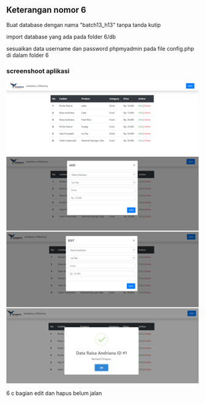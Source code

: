 ## Keterangan nomor 6

Buat database dengan nama "batch13_h13" tanpa tanda kutip

import database yang ada pada folder 6/db

sesuaikan data username dan password phpmyadmin pada file config.php di dalam folder 6

### screenshoot aplikasi

![soal 6](https://github.com/halim13/batch13/blob/master/6/ss/1.png)
![soal 6](https://github.com/halim13/batch13/blob/master/6/ss/2.png)
![soal 6](https://github.com/halim13/batch13/blob/master/6/ss/3.png)
![soal 6](https://github.com/halim13/batch13/blob/master/6/ss/4.png)

6 c bagian edit dan hapus belum jalan